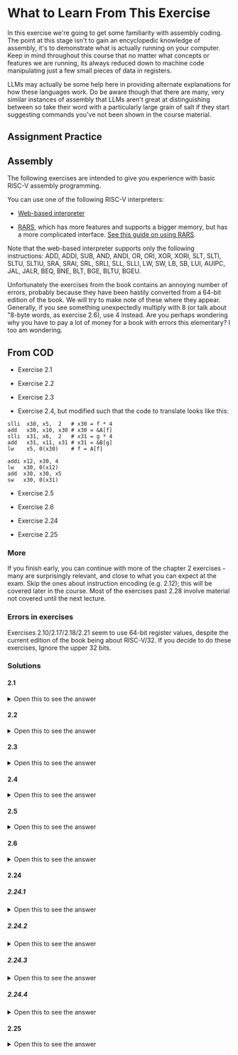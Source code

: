 # What to Learn From This Exercise
In this exercise we're going to get some familiarity with assembly coding. The
point at this stage isn't to gain an encyclopedic knowledge of assembly, it's 
to demonstrate what is actually running on your computer. Keep in mind 
throughout this course that no matter what concepts or features we are running,
its always reduced down to machine code manipulating just a few small pieces of
data in registers.

LLMs may actually be some help here in providing alternate explanations for 
how these languages work. Do be aware though that there are many, very similar
instances of assembly that LLMs aren't great at distinguishing between so 
take their word with a particularly large grain of salt if they start 
suggesting commands you've not been shown in the course material.

## Assignment Practice

## Assembly

The following exercises are intended to give you experience with basic
RISC-V assembly programming.

You can use one of the following RISC-V interpreters:

* [Web-based interpreter](https://www.cs.cornell.edu/courses/cs3410/2019sp/riscv/interpreter/)

* [RARS](https://github.com/TheThirdOne/rars), which has more features
and supports a bigger memory, but has a more complicated interface.
[See this guide on using RARS](../../tools/rars.md).

Note that the web-based interpreter supports only the following
instructions: ADD, ADDI, SUB, AND, ANDI, OR, ORI, XOR, XORI, SLT, SLTI,
SLTU, SLTIU, SRA, SRAI, SRL, SRLI, SLL, SLLI, LW, SW, LB, SB, LUI,
AUIPC, JAL, JALR, BEQ, BNE, BLT, BGE, BLTU, BGEU.

Unfortunately the exercises from the book contains an annoying number
of errors, probably because they have been hastily converted from a
64-bit edition of the book.  We will try to make note of these where
they appear.  Generally, if you see something unexpectedly multiply
with 8 (or talk about "8-byte words, as exercise 2.6), use 4 instead.
Are you perhaps wondering why you have to pay a lot of money for a
book with errors this elementary?  I too am wondering.


## From COD

* Exercise 2.1

* Exercise 2.2

* Exercise 2.3

* Exercise 2.4, but modified such that the code to translate looks like this:

```
slli  x30, x5,  2   # x30 = f * 4
add   x30, x10, x30 # x30 = &A[f]
slli  x31, x6,  2   # x31 = g * 4
add   x31, x11, x31 # x31 = &B[g]
lw    x5, 0(x30)    # f = A[f]

addi x12, x30, 4
lw   x30, 0(x12)
add  x30, x30, x5
sw   x30, 0(x31)
```

* Exercise 2.5

* Exercise 2.6

* Exercise 2.24

* Exercise 2.25

### More

If you finish early, you can continue with more of the chapter 2
exercises - many are surprisingly relevant, and close to what you can
expect at the exam.  Skip the ones about instruction encoding
(e.g. 2.12); this will be covered later in the course.  Most of the
exercises past 2.28 involve material not covered until the next
lecture.

### Errors in exercises

Exercises 2.10/2.17/2.18/2.21 seem to use 64-bit register values, despite
the current edition of the book being about RISC-V/32.  If you decide
to do these exercises, Ignore the upper 32 bits.

### Solutions

#### 2.1

<details>
<summary>Open this to see the answer</summary>

```
addi x7, x7, -5
add  x5, x6, x7
```

Note that I overwrite the value of `h` - depending on the context,
this may or may not be acceptable.  (Consider: when is it acceptable?)

</details>

#### 2.2

<details>
<summary>Open this to see the answer</summary>

```
f = g + h + i
```

</details>

#### 2.3

<details>
<summary>Open this to see the answer</summary>

Assuming `A` and `B` are byte arrays:

```
sub  x5, x28, x29  # f = i - j
add  x5, x5, x10   # f = f + A
lb   x5, 0(x5)     # f = Mem[f]
sb   x5, 8(x11)    # Mem[B+8] = f
```

If `A` and `B` are `int` arrays, the indexes have to be multiplied by
`sizeof int` (4) to obtain the right memory offset:

```
sub  x5, x28, x29  # f = i - j
slli x5, x5, 2     # f = f * 4
add  x5, x5, x10   # f = f + A
lw   x5, 0(x5)     # f = Mem[f]
sw   x5, 32(x11)   # Mem[B+32] = f
```

</details>

#### 2.4

<details>
<summary>Open this to see the answer</summary>


```
B[g] = A[f+1] + A[f]
```

</details>

#### 2.5

<details>
<summary>Open this to see the answer</summary>


Little endian:

```
Address   Byte
0           12
1           ef
2           cd
3           ab
```

Big endian:

```
Address   Byte
0           ab
1           cd
2           ef
3           12
```

</details>

#### 2.6

<details>
<summary>Open this to see the answer</summary>

Multiply the value of each symbol with its *weight*, which is `16**i`
for the *i*ith symbol counting from the right (*least significant
symbol*).

* 0x2 \* 1 = 2
* 0x1 \* 16 = 16
* 0xf \* 256 = 3840
* 0xe \* 4096 = 57344
* ...

2 + 16 + 3840 + 57344 + ... = 2882400018

</details>

#### 2.24

##### 2.24.1

<details>
<summary>Open this to see the answer</summary>

20

You can experimentally test this by adding the following instructions
before the loop so you can run it:

```
addi    x6, x0, 10
addi    x5, x0, 0
```

</details>

##### 2.24.2

<details>
<summary>Open this to see the answer</summary>

```C
while (i != 0) {
  i = i - 1;
  acc = acc + 2;
}
```

</details>

##### 2.24.3

<details>
<summary>Open this to see the answer</summary>

Each iteration where the loop is taken requires four instructions: one
`beq`, two `addi`, and one `jal`.  We then perform a final `beq` when
`x6` is zero.  Thus, `N*4+1` instructions are executed.

</details>

##### 2.24.4

<details>
<summary>Open this to see the answer</summary>

```C
while (i >= 0) {
  i = i - 1;
  acc = acc + 2;
}
```

</details>

#### 2.25

<details>
<summary>Open this to see the answer</summary>

```
LOOP0:  beq x7, x5, DONE0
        addi x29, x0, 0
LOOP1:  beq x29, x6, DONE1
        slli x30, x29, 2
        slli x30, x30, 2
        add x30, x10, x30
        add x31, x7, x29,
        sw x31 0(x30)
        addi x29, x29, 1
        jal x0, LOOP1
DONE1:
        addi x7, x7, 1
        jal x0, LOOP0
DONE0:
```

We can run it in RARS by adding more code before the outer loop:

```
        addi x5, x0, 4
        addi x6, x0, 3
        addi x7, x0, 0
        addi sp, sp, -48
        addi x10, sp, 0
```

This initialises the registers (`a=4`, `b=3`).  The array `D` is
stored on the stack, by first subtracting 48 from `sp`, and then using
`sp` as the base address of the array (by copying it to `x10`).  If we
put the above in a file `225.s`, we can run it with RARS on the
command line as follows:

    rars 225.s

(Or maybe `java -jar rars.jar 225.s` depending on how you install it.)

This will not be terribly interesting as it will show no output.  We
can also ask RARS to print the contents of a specific range of memory
after execution:

    rars 0x7fffefcc-0x7fffeffc 225.s

</details>
